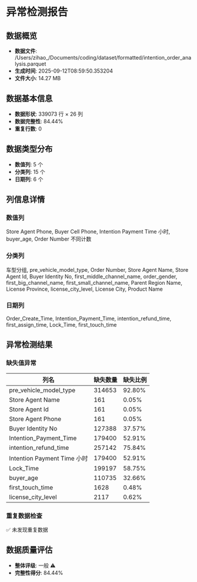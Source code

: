 # 异常检测报告

## 数据概览
- **数据文件**: /Users/zihao_/Documents/coding/dataset/formatted/intention_order_analysis.parquet
- **生成时间**: 2025-09-12T08:59:50.353204
- **文件大小**: 14.27 MB

## 数据基本信息
- **数据形状**: 339073 行 × 26 列
- **数据完整性**: 84.44%
- **重复行数**: 0

## 数据类型分布
- **数值列**: 5 个
- **分类列**: 15 个  
- **日期列**: 6 个

## 列信息详情
### 数值列
Store Agent Phone, Buyer Cell Phone, Intention Payment Time 小时, buyer_age, Order Number 不同计数

### 分类列
车型分组, pre_vehicle_model_type, Order Number, Store Agent Name, Store Agent Id, Buyer Identity No, first_middle_channel_name, order_gender, first_big_channel_name, first_small_channel_name, Parent Region Name, License Province, license_city_level, License City, Product Name

### 日期列
Order_Create_Time, Intention_Payment_Time, intention_refund_time, first_assign_time, Lock_Time, first_touch_time

## 异常检测结果

### 缺失值异常

| 列名 | 缺失数量 | 缺失比例 |
|------|----------|----------|
| pre_vehicle_model_type | 314653 | 92.80% |
| Store Agent Name | 161 | 0.05% |
| Store Agent Id | 161 | 0.05% |
| Store Agent Phone | 161 | 0.05% |
| Buyer Identity No | 127388 | 37.57% |
| Intention_Payment_Time | 179400 | 52.91% |
| intention_refund_time | 257142 | 75.84% |
| Intention Payment Time 小时 | 179400 | 52.91% |
| Lock_Time | 199197 | 58.75% |
| buyer_age | 110735 | 32.66% |
| first_touch_time | 1628 | 0.48% |
| license_city_level | 2117 | 0.62% |

### 重复数据检查
✅ 未发现重复数据

## 数据质量评估
- **整体评级**: 一般 ⚠️
- **完整性得分**: 84.44%
